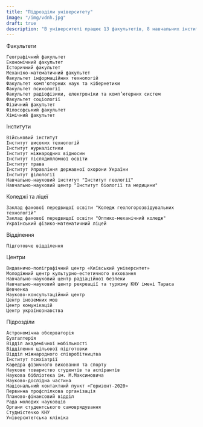 ```yaml
---
title: "Підрозділи університету"
image: "/img/vdnh.jpg"
draft: true
description: "В університеті працює 13 факультетів, 8 навчальних інститутів, 1 навчально-науковий центр, підготовче відділення, Центр українознавства, геологічний та зоологічний музеї, Музей історії університету, Міжфакультетський лінгвістичний музей, Інформаційно-обчислювальний центр, Астрономічна обсерваторія, Видавничо-поліграфічний центр та Наукова бібліотека."
---
```


Факультети

    Географічний факультет
    Економічний факультет
    Історичний факультет
    Механіко-математичний факультет
    Факультет інформаційних технологій
    Факультет комп'ютерних наук та кібернетики
    Факультет психології
    Факультет радіофізики, електроніки та комп’ютерних систем
    Факультет соціології
    Фізичний факультет
    Філософський факультет
    Хімічний факультет

Інститути

    Військовий інститут
    Інститут високих технологій
    Інститут журналістики
    Інститут міжнародних відносин
    Інститут післядипломної освіти
    Інститут права
    Iнститут Управлiння державної охорони України
    Інститут філології
    Навчально-науковий інститут "Інститут геології"
    Навчально-науковий центр "Інститут біології та медицини"

Коледжі та лiцеї

    Заклад фахової передвищої освіти "Коледж геологорозвідувальних технологій"
    Заклад фахової передвищої освіти "Оптико-механічний коледж"
    Український фiзико-математичний лiцей

Відділення

    Підготовче відділення

Центри

    Видавничо-поліграфічний центр «Київський університет»
    Молодіжний центр культурно-естетичного виховання
    Навчально-науковий центр радіаційної безпеки
    Навчально-науковий центр рекреації та туризму КНУ імені Тараса Шевченка
    Науково-консультаційний центр
    Центр iноземних мов
    Центр комунікацій
    Центр українознавства

Підрозділи

    Астрономiчна обсерваторiя
    Бухгалтерія
    Відділ академічної мобільності
    Відділення цільової підготовки
    Відділ міжнародного співробітництва
    Інститут психіатрії
    Кафедра фізичного виховання та спорту
    Наукове товариство студентів та аспірантів
    Наукова бібліотека ім. М.Максимовича
    Науково-дослідна частина
    Національний контактний пункт «Горизонт-2020»
    Первинна профспілкова організація
    Планово-фінансовий відділ
    Рада молодих науковців
    Органи студентського самоврядування
    Студмістечко КНУ
    Університетська клініка
